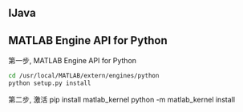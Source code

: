 ## IJava


## MATLAB Engine API for Python
第一步, MATLAB Engine API for Python
```zsh
cd /usr/local/MATLAB/extern/engines/python
python setup.py install
```
第二步, 激活
pip install matlab_kernel
python -m matlab_kernel install